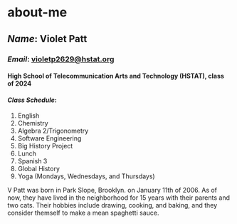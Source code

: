 # about-me

## _Name_: Violet Patt

### _Email_: violetp2629@hstat.org

#### High School of Telecommunication Arts and Technology (HSTAT), class of 2024
#### _Class Schedule_:
1. English
2. Chemistry
3. Algebra 2/Trigonometry
4. Software Engineering
5. Big History Project
6. Lunch
7. Spanish 3
8. Global History
9. Yoga (Mondays, Wednesdays, and Thursdays)

V Patt was born in Park Slope, Brooklyn. on January 11th of 2006. As of now, they have lived in the neighborhood for 15 years with their parents and two cats.
Their hobbies include drawing, cooking, and baking, and they consider themself to make a mean spaghetti sauce.